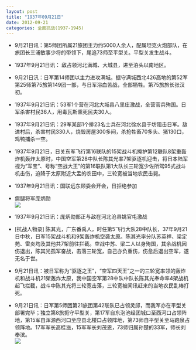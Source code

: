 ```yaml
---
layout: post
title: "1937年09月21日"
date: 2012-09-21
categories: 全面抗战(1937-1945)
---
```


<meta name="referrer" content="no-referrer" />

- 9月21日讯：第5师团所属21旅团主力约5000人余人，配属坦克火炮部队，在旅团长三浦敏事少将的带领下，尾追73师至平型关。平型关发生战斗。 

- 1937年9月21日讯： 敌占领河北满城、大城县，进至泊头以南地区。 

- 9月21日汛：日军第14师团以主力进攻满城。据守满城西北426高地的第52军第25师第75旅第149团一部，与日军浴血苦战，全部牺牲。第75旅旅长张汉初。 

- 1937年9月21日讯：53军1个营在河北大城县八里庄激战，全营官兵殉国。日军杀害村民36人，用毒瓦斯熏死民夫30人。 

- 1937年9月21日讯：29军某部1个排23名士兵在河北徐水县于坊阻击日军。敌进村后，杀害村民330人，烧毁房屋300多间，杀抢牲畜70多头、猪130口，鸡鸭捕杀一空。 

- 1937年9月21日，日关东军飞行第16联队的15架战斗机掩护第12联队8架重轰炸机轰炸太原时，中国空军第28中队长陈其光率7架驱逐机迎击，将日本陆军视为“军宝”、号称“空战大王”的第16联队第1大队长三轮宽少佐所驾95式战斗机击伤，迫降于太原附近大盂的农田中，三轮宽被当地农民击毙。 

- 1937年9月21日讯：国联远东顾委会开会，日拒绝参加 

- 瘸腿将军庞炳勋 <br/><img src="https://ww2.sinaimg.cn/large/aca367d8jw1dx3xvarwo9j.jpg" />

- 1937年9月21日讯：庞炳勋部正与敌在河北沧县姚官屯激战 

- [抗战人物录] 陈其光，广东番禹人，时任第5飞行大队28中队长，37年9月21日中秋，日军15架战斗机和9架轰炸机空袭太原。陈其光率分队苏英祥、梁定苑、雷炎均及其他共7架前往拦截。空战中苏、梁二人以身殉国，其余战机因伤退出，陈其光孤军奋战，击落三轮宽，自己亦负重伤，伤愈后退出空军，遂无名于世。 

- 9月21日讯：被日军称为“驱逐之王”，“空军四天王”之一的三轮宽率领的轰炸机和战斗机21架轰炸太原，我中国空军第28中队中队长陈其光奉命率4架战机起飞拦截，战斗中陈其光将三轮宽击落，三轮宽被闻讯赶来的当地农民乱棒打死。 

- 9月21日讯：日军第5师团第21旅团第42联队已占领灵邱，而我军亦在平型关部署完毕；独立第8旅扼守平型关，第17军自东泡池经团城口至西河口占领阵地，第15军自浑源西河口至应县北楼口占领阵地，第73师自平型关至马跑泉占领阵地。17军军长高桂滋，15军军长刘茂恩，73师归属孙楚的33军，师长刘奉滨。 <br/><img src="https://ww4.sinaimg.cn/large/aca367d8gw1dx3urtz45wj.jpg" />

